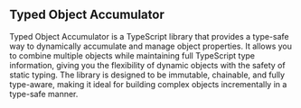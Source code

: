 ## Typed Object Accumulator

Typed Object Accumulator is a TypeScript library that provides a type-safe way to dynamically accumulate and manage object properties. It allows you to combine multiple objects while maintaining full TypeScript type information, giving you the flexibility of dynamic objects with the safety of static typing. The library is designed to be immutable, chainable, and fully type-aware, making it ideal for building complex objects incrementally in a type-safe manner.
